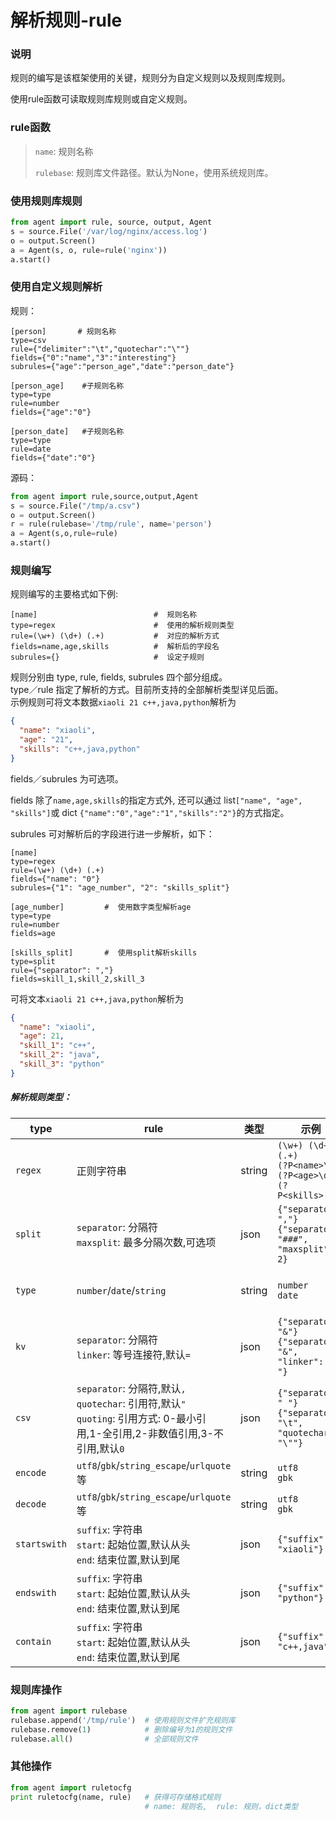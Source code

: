 # 解析规则-rule

### 说明
规则的编写是该框架使用的关键，规则分为自定义规则以及规则库规则。

使用rule函数可读取规则库规则或自定义规则。

### rule函数

> `name`: 规则名称
> 
> `rulebase`: 规则库文件路径。默认为None，使用系统规则库。

### 使用规则库规则

```python
from agent import rule, source, output, Agent
s = source.File('/var/log/nginx/access.log')
o = output.Screen()
a = Agent(s, o, rule=rule('nginx'))
a.start()
```

### 使用自定义规则解析
规则：

```config
[person]       # 规则名称
type=csv
rule={"delimiter":"\t","quotechar":"\""}
fields={"0":"name","3":"interesting"}
subrules={"age":"person_age","date":"person_date"}

[person_age]    #子规则名称
type=type
rule=number
fields={"age":"0"}

[person_date]   #子规则名称
type=type
rule=date
fields={"date":"0"}
```
源码：

```python
from agent import rule,source,output,Agent
s = source.File("/tmp/a.csv")
o = output.Screen()
r = rule(rulebase='/tmp/rule', name='person')
a = Agent(s,o,rule=rule)
a.start()
```

### 规则编写

规则编写的主要格式如下例:

```config
[name]                          #  规则名称
type=regex                      #  使用的解析规则类型
rule=(\w+) (\d+) (.+)           #  对应的解析方式
fields=name,age,skills          #  解析后的字段名
subrules={}                     #  设定子规则
```

规则分别由 type, rule, fields, subrules 四个部分组成。     
type／rule 指定了解析的方式。目前所支持的全部解析类型详见后面。    
示例规则可将文本数据```xiaoli 21 c++,java,python```解析为

```json
{
  "name": "xiaoli",
  "age": "21",
  "skills": "c++,java,python"
}
```

fields／subrules 为可选项。
   
fields 除了```name,age,skills```的指定方式外, 还可以通过 list```["name", "age", "skills"]```或 dict ```{"name":"0","age":"1","skills":"2"}```的方式指定。

subrules 可对解析后的字段进行进一步解析，如下：

```config
[name]
type=regex                     
rule=(\w+) (\d+) (.+)           
fields={"name": "0"}   
subrules={"1": "age_number", "2": "skills_split"}  

[age_number]         #  使用数字类型解析age
type=type
rule=number
fields=age

[skills_split]       #  使用split解析skills
type=split
rule={"separator": ","}
fields=skill_1,skill_2,skill_3          
```

可将文本```xiaoli 21 c++,java,python```解析为

```json
{
  "name": "xiaoli",
  "age": 21,
  "skill_1": "c++",
  "skill_2": "java",
  "skill_3": "python"
}
```

##### 解析规则类型：

| type | rule | 类型 | 示例 | 作用 |
| ---- | ---- | ---- | ---- | ---- |
| `regex` | 正则字符串 | string | `(\w+) (\d+) (.+)`<br>`(?P<name>\w+) (?P<age>\d+) (?P<skills>.+)` | 正则匹配 |
| `split` | `separator`: 分隔符<br>`maxsplit`: 最多分隔次数,可选项 | json | `{"separator": ","}`<br>`{"separator": "###", "maxsplit": 2}` | 按分隔符拆分 |
| `type` | `number`/`date`/`string` | string | `number`<br>`date` | 数据类型转换 |
| `kv` | `separator`: 分隔符<br>`linker`: 等号连接符,默认`=` | json |  `{"separator": "&"}`<br>`{"separator": "&", "linker": "-"}` | key-value拆分 |
| `csv` | `separator`: 分隔符,默认`,`<br>`quotechar`: 引用符,默认`"` <br>`quoting`: 引用方式: 0-最小引用,1-全引用,2-非数值引用,3-不引用,默认`0` | json | `{"separator": " "}`<br>`{"separator": "\t", "quotechar": "\""}` | csv解析 |
| `encode` | `utf8`/`gbk`/`string_escape`/`urlquote`等 | string | `utf8`<br>`gbk` | 编码 |
| `decode` | `utf8`/`gbk`/`string_escape`/`urlquote`等 | string | `utf8`<br>`gbk` | 解码 |
| `startswith` | `suffix`: 字符串<br>`start`: 起始位置,默认从头<br>`end`: 结束位置,默认到尾 | json | `{"suffix": "xiaoli"}` | 是否起始于 |
| `endswith` | `suffix`: 字符串<br>`start`: 起始位置,默认从头<br>`end`: 结束位置,默认到尾 | json | `{"suffix": "python"}` | 是否结束于 |
| `contain` |  `suffix`: 字符串<br>`start`: 起始位置,默认从头<br>`end`: 结束位置,默认到尾 | json | `{"suffix": "c++,java"}` | 是否包含 |


### 规则库操作

```python
from agent import rulebase
rulebase.append('/tmp/rule')  # 使用规则文件扩充规则库
rulebase.remove(1)            # 删除编号为1的规则文件
rulebase.all()                # 全部规则文件
```

### 其他操作


```python
from agent import ruletocfg
print ruletocfg(name, rule)   # 获得可存储格式规则
                              # name: 规则名,  rule: 规则，dict类型
```